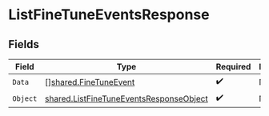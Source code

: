 # ListFineTuneEventsResponse


## Fields

| Field                                                                                              | Type                                                                                               | Required                                                                                           | Description                                                                                        |
| -------------------------------------------------------------------------------------------------- | -------------------------------------------------------------------------------------------------- | -------------------------------------------------------------------------------------------------- | -------------------------------------------------------------------------------------------------- |
| `Data`                                                                                             | [][shared.FineTuneEvent](../../models/shared/finetuneevent.md)                                     | :heavy_check_mark:                                                                                 | N/A                                                                                                |
| `Object`                                                                                           | [shared.ListFineTuneEventsResponseObject](../../models/shared/listfinetuneeventsresponseobject.md) | :heavy_check_mark:                                                                                 | N/A                                                                                                |